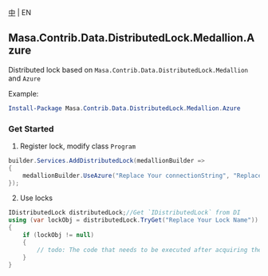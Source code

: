 [中](README.zh-CN.md) | EN

## Masa.Contrib.Data.DistributedLock.Medallion.Azure

Distributed lock based on `Masa.Contrib.Data.DistributedLock.Medallion` and `Azure`

Example:

``` powershell
Install-Package Masa.Contrib.Data.DistributedLock.Medallion.Azure
```

### Get Started

1. Register lock, modify class `Program`

``` C#
builder.Services.AddDistributedLock(medallionBuilder =>
{
    medallionBuilder.UseAzure("Replace Your connectionString", "Replace your blobContainerName");
});
```

2. Use locks

``` C#
IDistributedLock distributedLock;//Get `IDistributedLock` from DI
using (var lockObj = distributedLock.TryGet("Replace Your Lock Name"))
{
    if (lockObj != null)
    {
        // todo: The code that needs to be executed after acquiring the distributed lock
    }
}
```